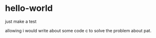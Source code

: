 # hello-world
just make a test 

allowing i would write about some code c to solve the problem about pat.
